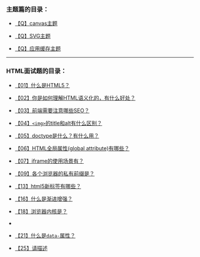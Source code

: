 

### 主题篇的目录：

- [【Q】canvas主题](submenu/canvas.md)

- [【Q】SVG主题](submenu/SVG.md)

- [【Q】应用缓存主题](submenu/manifest.md)

  



---



### HTML面试题的目录：

- [【01】什么是HTML5？](submenu/01.md)
- [【02】你是如何理解HTML语义化的，有什么好处？](submenu/02.md)
- [【03】前端需要注意哪些SEO？](submenu/03.md)
- [【04】`<img>`的title和alt有什么区别？](submenu/04.md)
- [【05】doctype是什么？有什么用？](submenu/05.md)
- [【06】HTML全局属性(global attribute)有哪些？](submenu/06.md)
- [【07】iframe的使用场景有？](submenu/07.md)
- [【09】各个浏览器的私有前缀是？](submenu/09.md)
- [【13】html5新标签有哪些？](submenu/13.md)
- [【16】什么是渐进增强？ ](submenu/16.md)
- [【18】浏览器内核是？](submenu/18.md)
- 
- [【21】什么是`data-`属性？ ](submenu/21.md)



- [【25】请描述<script>、<script async>和<script defer>的区别？](submenu/25.md)
- [【29】SGML（标准通用标记语言）和HTML（超文本标记语言），XML（可扩展标记语言）和HTML的之间有什么关系？ ](submenu/29.md)

- [【31】为什么HTML5里面我们不需要DTD（Document Type Definition文档类型定义）](submenu/31.md)

- [【32】如果我不放入<! DOCTYPE html> ，HTML5还会工作么？](submenu/32.md)
- [【33】哪些浏览器支持HTML5？](submenu/33.md)
- [【34】HTML5的页面结构同HTML4或者更前的HTML有什么区别?](submenu/34.md)
- [【35】HTML5中的datalist是什么？](submenu/35.md)
- [【36】HTML5中什么是不同的新的表单元素类型?](submenu/36.md)
- [【58】如何在手机页面上调用九宫格数字键盘？](submenu/58.md)
- 
- 










